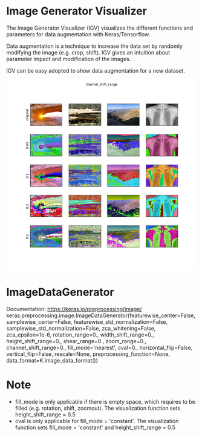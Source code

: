 # Image Generator Visualizer

The Image Generator Visualizer (IGV) visualizes the different functions and parameters for data augmentation with Keras/Tensorflow.

Data augmentation is a technique to increase the data set by randomly modifying the image (e.g. crop, shift). IGV gives an intuition about parameter impact and modification of the images.

IGV can be easy adopted to show data augmentation for a new dataset.

![alt text](./output_images/channel_shift_range.png)

# ImageDataGenerator

Documentation: https://keras.io/preprocessing/image/
keras.preprocessing.image.ImageDataGenerator(featurewise_center=False,
samplewise_center=False,
featurewise_std_normalization=False,
samplewise_std_normalization=False,
zca_whitening=False,
zca_epsilon=1e-6,
rotation_range=0.,
width_shift_range=0.,
height_shift_range=0.,
shear_range=0.,
zoom_range=0.,
channel_shift_range=0.,
fill_mode='nearest',
cval=0.,
horizontal_flip=False,
vertical_flip=False,
rescale=None,
preprocessing_function=None,
data_format=K.image_data_format())

# Note
* fill_mode is only applicable if there is empty space, which requires to be filled (e.g. rotation, shift, zoomout). The visualization function sets height_shift_range = 0.5
* cval is only applicable for fill_mode = 'constant'. The visualization function sets fill_mode = 'constant' and height_shift_range = 0.5
